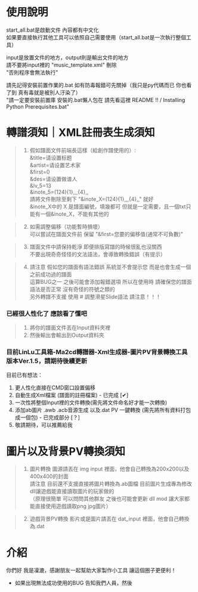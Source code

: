 
# 使用說明

start_all.bat是啟動文件 內容都有中文化  
如果要直接執行其他工具可以依照自己需要使用（start_all.bat是一次執行整個工具）

input是放置文件的地方，output則是輸出文件的地方  
請不要將input裡的 "music_template.xml" 刪除  
"否則程序會無法執行"  

請先記得安裝前置作業的.bat 如有防毒報錯可先關掉（我只是py代碼而已 你也看了到 真有毒就是被別人汙染了）  
"請一定要安裝前置庫 安裝的.bat懶人包在 請先看這裡 README !! / Installing Python Prerequisites.bat"

# 轉譜須知｜XML註冊表生成須知

>1. 假如譜面文件前端長這樣（給創作譜使用的）:  
&title=请设置标题  
&artist=请设置艺术家  
&first=0  
&des=请设置做谱人  
&lv_5=13  
&inote_5=(124){1},,,{4},,  
請將文件刪除至剩下 "&inote_X=(124){1},,,{4},," 就好  
&inote_X中的 X 是譜面編號，填幾都可 但就是一定需要，且一個txt只能有一個&inote_X，不能有其他的

>2. 如需調整偏移（功能暫時損壞）  
可以嘗試在譜面文件前 保留 "&first=您要的偏移值(通常不可負數)"

>3. 譜面文件中請保持乾淨 即便排版寫譜的時候很亂也沒關西  
不要出現奇奇怪怪的文法語法，會導致轉換錯誤（有提示）

>4. 請注意 假如您的譜面有語法錯誤 系統並不會提示您 而是也會生成一個 之前成功過的譜面  
這算BUG之一 之後可能會添加報錯選項 所以在使用時 請確保您的譜面語法是否正常 沒有奇怪的符號之類的  
另外轉譜不支援 使用 # 調整滑星Slide語法 請注意！！！

### 已經很人性化了 應該看了懂吧 
>1. 將你的譜面文件丟在Input資料夾裡
>2. 然後輸出會輸出到Output資料夾

### 目前LinLu工具箱-Ma2cd轉譜器-Xml生成器-圖片PV背景轉換工具 版本Ver.1.5，請期待後續更新
目前已有想法：  
1. 更人性化直接在CMD窗口設置偏移
2. 自動生成Xml檔案 (譜面的註冊檔案) - 已完成 [✔]
3. 一次性將整個Input裡的文件轉換(需先將文件命名好才能一次轉換)
4. 添加ab圖片 .awb .acb音源生成 以及.dat PV 一鍵轉換 (需先將所有資料打包成一個包) - 已完成部分 [？]
5. 敬請期待，可以推薦給我

# 圖片以及背景PV轉換須知
>1. 圖片轉換 圖源請丟在 img input 裡面，他會自己轉換為200x200以及400x400的封面  
請注意 目前還不支援直接將圖片轉換為.ab圖檔 目前圖片生成專為修改dll讓遊戲能直接讀取圖片的玩家做的  
（原理很簡單 可以問問其他群友 之後也可能會更新 dll mod 讓大家都能直接使用遊戲讀取png jpg圖片）

>2. 遊戲背景PV轉換 影片或是圖片請丟在 dat_input 裡面，他會自己轉換為.dat
# 介紹
你們好 我是凜漉，感謝朋友一起幫助大家製作小工具 讓這個圈子更便利！

* 如果出現無法成功使用的BUG 告知我們人員，然後